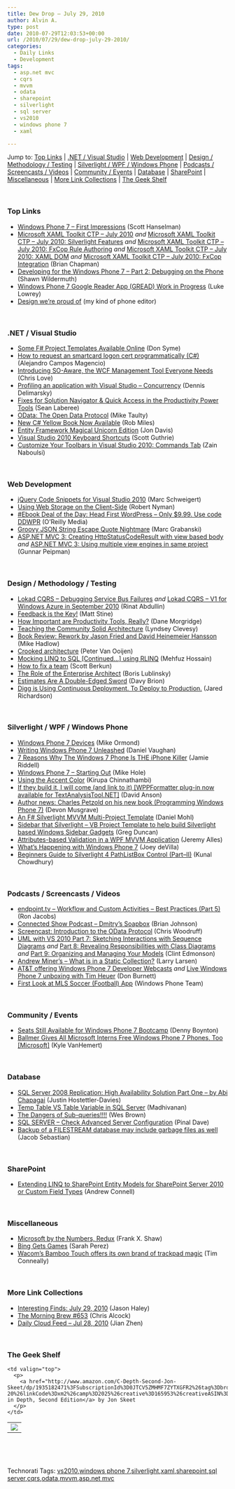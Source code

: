 ```yaml
---
title: Dew Drop – July 29, 2010
author: Alvin A.
type: post
date: 2010-07-29T12:03:53+00:00
url: /2010/07/29/dew-drop-july-29-2010/
categories:
  - Daily Links
  - Development
tags:
  - asp.net mvc
  - cqrs
  - mvvm
  - odata
  - sharepoint
  - silverlight
  - sql server
  - vs2010
  - windows phone 7
  - xaml

---
```

Jump to: [Top Links][1] | [.NET / Visual Studio][2] | [Web Development][3] | [Design / Methodology / Testing][4] | [Silverlight / WPF / Windows Phone][5] | [Podcasts / Screencasts / Videos][6] | [Community / Events][7] | [Database][8] | [SharePoint][9] | [Miscellaneous][10] | [More Link Collections][11] | [The Geek Shelf][12] 

&#160;

### <a name="top"></a>Top Links

  * [Windows Phone 7 &#8211; First Impressions][13] (Scott Hanselman)
  * [Microsoft XAML Toolkit CTP &#8211; July 2010][14] _and_&#160;[Microsoft XAML Toolkit CTP – July 2010: Silverlight Features][15] _and_&#160;[Microsoft XAML Toolkit CTP – July 2010: FxCop Rule Authoring][16] _and_&#160;[Microsoft XAML Toolkit CTP – July 2010: XAML DOM][17] _and_&#160;[Microsoft XAML Toolkit CTP – July 2010: FxCop Integration][18] (Brian Chapman)
  * [Developing for the Windows Phone 7 &#8211; Part 2: Debugging on the Phone][19] (Shawn Wildermuth)
  * [Windows Phone 7 Google Reader App (GREAD) Work in Progress][20] (Luke Lowrey)
  * [Design we&#8217;re proud of][21] (my kind of phone editor)

&#160;

### <a name="dotnet"></a>.NET / Visual Studio

  * [Some F# Project Templates Available Online][22] (Don Syme)
  * [How to request an smartcard logon cert programmatically (C#)][23] (Alejandro Campos Magencio)
  * [Introducing SO-Aware, the WCF Management Tool Everyone Needs][24] (Chris Love)
  * [Profiling an application with Visual Studio – Concurrency][25] (Dennis Delimarsky)
  * [Fixes for Solution Navigator & Quick Access in the Productivity Power Tools][26] (Sean Laberee)
  * [OData: The Open Data Protocol][27] (Mike Taulty)
  * [New C# Yellow Book Now Available][28] (Rob Miles)
  * [Entity Framework Magical Unicorn Edition][29] (Jon Davis)
  * [Visual Studio 2010 Keyboard Shortcuts][30] (Scott Guthrie)
  * [Customize Your Toolbars in Visual Studio 2010: Commands Tab][31] (Zain Naboulsi)

&#160;

### <a name="web"></a>Web Development

  * [jQuery Code Snippets for Visual Studio 2010][32] (Marc Schweigert)
  * [Using Web Storage on the Client-Side][33] (Robert Nyman)
  * [#Ebook Deal of the Day: Head First WordPress &#8211; Only $9.99. Use code DDWPR][34] (O&#8217;Reilly Media)
  * [Groovy JSON String Escape Quote Nightmare][35] (Marc Grabanski)
  * [ASP.NET MVC 3: Creating HttpStatusCodeResult with view based body][36] _and_&#160;[ASP.NET MVC 3: Using multiple view engines in same project][37] (Gunnar Peipman)

&#160;

### <a name="design"></a>Design / Methodology / Testing

  * [Lokad CQRS &#8211; Debugging Service Bus Failures][38] _and_&#160;[Lokad CQRS &#8211; V1 for Windows Azure in September 2010][39] (Rinat Abdullin)
  * [Feedback is the Key!][40] (Matt Stine)
  * [How Important are Productivity Tools, Really?][41] (Dane Morgridge)
  * [Teaching the Community Solid Architecture][42] (Lyndsey Clevesy)
  * [Book Review: Rework by Jason Fried and David Heinemeier Hansson][43] (Mike Hadlow)
  * [Crooked architecture][44] (Peter Van Ooijen)
  * [Mocking LINQ to SQL [Continued…] using RLINQ][45] (Mehfuz Hossain)
  * [How to fix a team][46] (Scott Berkun)
  * [The Role of the Enterprise Architect][47] (Boris Lublinsky)
  * [Estimates Are A Double-Edged Sword][48] (Davy Brion)
  * [Digg is Using Continuous Deployment. To Deploy to Production.][49] (Jared Richardson)

&#160;

### <a name="silverlight"></a>Silverlight / WPF / Windows Phone

  * [Windows Phone 7 Devices][50] (Mike Ormond)
  * [Writing Windows Phone 7 Unleashed][51] (Daniel Vaughan)
  * [7 Reasons Why The Windows 7 Phone Is THE iPhone Killer][52] (Jamie Riddell)
  * [Windows Phone 7 &#8211; Starting Out][53] (Mike Hole)
  * [Using the Accent Color][54] (Kirupa Chinnathambi)
  * [If they build it, I will come (and link to it) [WPPFormatter plug-in now available for TextAnalysisTool.NET]][55] (David Anson)
  * [Author news: Charles Petzold on his new book (Programming Windows Phone 7)][56] (Devon Musgrave)
  * [An F# Silverlight MVVM Multi-Project Template][57] (Daniel Mohl)
  * [Sidebar that Silverlight &#8211; VB Project Template to help build Silverlight based Windows Sidebar Gadgets][58] (Greg Duncan)
  * [Attributes-based Validation in a WPF MVVM Application][59] (Jeremy Alles)
  * [What’s Happening with Windows Phone 7][60] (Joey deVilla)
  * [Beginners Guide to Silverlight 4 PathListBox Control (Part–II)][61] (Kunal Chowdhury)

&#160;

### <a name="podcasts"></a>Podcasts / Screencasts / Videos

  * [endpoint.tv &#8211; Workflow and Custom Activities &#8211; Best Practices (Part 5)][62] (Ron Jacobs)
  * [Connected Show Podcast &#8211; Dmitry’s Soapbox][63] (Brian Johnson)
  * [Screencast: Introduction to the OData Protocol][64] (Chris Woodruff)
  * [UML with VS 2010 Part 7: Sketching Interactions with Sequence Diagrams][65] _and_&#160;[Part 8: Revealing Responsibilities with Class Diagrams][66] _and_&#160;[Part 9: Organizing and Managing Your Models][67] (Clint Edmonson)
  * [Andrew Miner’s – What is in a Static Collection?][68] (Larry Larsen)
  * [AT&T offering Windows Phone 7 Developer Webcasts][69] _and_&#160;[Live Windows Phone 7 unboxing with Tim Heuer][70] (Don Burnett)
  * [First Look at MLS Soccer (Football) App][71] (Windows Phone Team)

&#160;

### <a name="events"></a>Community / Events

  * [Seats Still Available for Windows Phone 7 Bootcamp][72] (Denny Boynton)
  * [Ballmer Gives All Microsoft Interns Free Windows Phone 7 Phones, Too [Microsoft]][73] (Kyle VanHemert)

&#160;

### <a name="db"></a>Database

  * [SQL Server 2008 Replication: High Availability Solution Part One – by Abi Chapagai][74] (Justin Hostettler-Davies)
  * [Temp Table VS Table Variable in SQL Server][75] (Madhivanan)
  * [The Dangers of Sub-queries!!!!][76] (Wes Brown)
  * [SQL SERVER – Check Advanced Server Configuration][77] (Pinal Dave)
  * [Backup of a FILESTREAM database may include garbage files as well][78] (Jacob Sebastian)

&#160;

### <a name="sp"></a>SharePoint

  * [Extending LINQ to SharePoint Entity Models for SharePoint Server 2010 or Custom Field Types][79] (Andrew Connell)

&#160;

### <a name="misc"></a>Miscellaneous

  * [Microsoft by the Numbers, Redux][80] (Frank X. Shaw)
  * [Bing Gets Games][81] (Sarah Perez)
  * [Wacom&#8217;s Bamboo Touch offers its own brand of trackpad magic][82] (Tim Conneally)

&#160;

### <a name="links"></a>More Link Collections

  * [Interesting Finds: July 29, 2010][83] (Jason Haley)
  * [The Morning Brew #653][84] (Chris Alcock)
  * [Daily Cloud Feed &#8211; Jul 28, 2010][85] (Jian Zhen)

&#160;

### <a name="shelf"></a>The Geek Shelf

<table border="0" cellspacing="0" cellpadding="0">
  <tr>
    <td>
      <img data-recalc-dims="1" decoding="async" src="https://i0.wp.com/ecx.images-amazon.com/images/I/416jLp45UFL._SL160_.jpg?w=660" />
    </td>
    
    <td valign="top">
      <p>
        <a href="http://www.amazon.com/C-Depth-Second-Jon-Skeet/dp/1935182471%3FSubscriptionId%3D0JTCV5ZMHMF7ZYTXGFR2%26tag%3Dbrdicr-20%26linkCode%3Dxm2%26camp%3D2025%26creative%3D165953%26creativeASIN%3D1935182471">C# in Depth, Second Edition</a> by Jon Skeet
      </p>
    </td>
  </tr>
</table>



&#160;

<div style="padding-bottom: 0px; margin: 0px; padding-left: 0px; padding-right: 0px; display: inline; float: none; padding-top: 0px" id="scid:C16BAC14-9A3D-4c50-9394-FBFEF7A93539:0fb80870-9c54-4d56-b9af-f3382f85c51d" class="wlWriterEditableSmartContent">
  <!--dotnetkickit-->
</div>



&#160;

<div style="padding-bottom: 0px; margin: 0px; padding-left: 0px; padding-right: 0px; display: inline; float: none; padding-top: 0px" id="scid:0767317B-992E-4b12-91E0-4F059A8CECA8:6bc4ea57-4ab0-4512-af13-b60567f8095f" class="wlWriterEditableSmartContent">
  Technorati Tags: <a href="http://technorati.com/tags/vs2010" rel="tag">vs2010</a>,<a href="http://technorati.com/tags/windows+phone+7" rel="tag">windows phone 7</a>,<a href="http://technorati.com/tags/silverlight" rel="tag">silverlight</a>,<a href="http://technorati.com/tags/xaml" rel="tag">xaml</a>,<a href="http://technorati.com/tags/sharepoint" rel="tag">sharepoint</a>,<a href="http://technorati.com/tags/sql+server" rel="tag">sql server</a>,<a href="http://technorati.com/tags/cqrs" rel="tag">cqrs</a>,<a href="http://technorati.com/tags/odata" rel="tag">odata</a>,<a href="http://technorati.com/tags/mvvm" rel="tag">mvvm</a>,<a href="http://technorati.com/tags/asp.net+mvc" rel="tag">asp.net mvc</a>
</div>

 [1]: https://morningdew-bpc6g3a0fgaxdxcu.eastus2-01.azurewebsites.net/#top
 [2]: https://morningdew-bpc6g3a0fgaxdxcu.eastus2-01.azurewebsites.net/#dotnet
 [3]: https://morningdew-bpc6g3a0fgaxdxcu.eastus2-01.azurewebsites.net/#web
 [4]: https://morningdew-bpc6g3a0fgaxdxcu.eastus2-01.azurewebsites.net/#design
 [5]: https://morningdew-bpc6g3a0fgaxdxcu.eastus2-01.azurewebsites.net/#silverlight
 [6]: https://morningdew-bpc6g3a0fgaxdxcu.eastus2-01.azurewebsites.net/#podcasts
 [7]: https://morningdew-bpc6g3a0fgaxdxcu.eastus2-01.azurewebsites.net/#events
 [8]: https://morningdew-bpc6g3a0fgaxdxcu.eastus2-01.azurewebsites.net/#db
 [9]: https://morningdew-bpc6g3a0fgaxdxcu.eastus2-01.azurewebsites.net/#sp
 [10]: https://morningdew-bpc6g3a0fgaxdxcu.eastus2-01.azurewebsites.net/#misc
 [11]: https://morningdew-bpc6g3a0fgaxdxcu.eastus2-01.azurewebsites.net/#links
 [12]: https://morningdew-bpc6g3a0fgaxdxcu.eastus2-01.azurewebsites.net/#shelf
 [13]: http://feedproxy.google.com/~r/ScottHanselman/~3/2BfmA_7u5lA/WindowsPhone7FirstImpressions.aspx
 [14]: http://blogs.msdn.com/b/wpf/archive/2010/07/28/microsoft-xaml-toolkit-ctp-july-2010.aspx
 [15]: http://blogs.msdn.com/b/wpf/archive/2010/07/28/microsoft-xaml-toolkit-ctp-july-2010-silverlight-features.aspx
 [16]: http://blogs.msdn.com/b/wpf/archive/2010/07/28/microsoft-xaml-toolkit-ctp-july-2010-fxcop-rule-authoring.aspx
 [17]: http://blogs.msdn.com/b/wpf/archive/2010/07/28/microsoft-xaml-toolkit-ctp-july-2010-xaml-dom.aspx
 [18]: http://blogs.msdn.com/b/wpf/archive/2010/07/28/microsoft-xaml-toolkit-ctp-july-2010-fxcop-integration.aspx
 [19]: http://wildermuth.com/2010/07/29/Developing_for_the_Windows_Phone_7_-_Part_2_Debugging_on_the_Phone
 [20]: http://lukencode.com/2010/07/29/windows-phone-7-google-reader-app-gread-work-in-progress/
 [21]: http://www.mykindofphone.com/design-were-proud-of
 [22]: http://blogs.msdn.com/b/dsyme/archive/2010/07/29/some-f-project-templates-available-online.aspx
 [23]: http://blogs.msdn.com/b/alejacma/archive/2010/07/28/how-to-request-an-smartcard-logon-cert-programmatically-c.aspx
 [24]: http://professionalaspnet.com/archive/2010/07/28/Introducing-SO_2D00_Aware_2C00_-the-WCF-Management-Tool-Everyone-Needs.aspx
 [25]: http://feeds.dzone.com/~r/zones/dotnet/~3/nXFL6LD-HXI/profiling-application-visual-2
 [26]: http://blogs.msdn.com/b/visualstudio/archive/2010/07/28/fixes-for-solution-navigator-amp-quick-access-in-the-productivity-power-tools.aspx
 [27]: http://feedproxy.google.com/~r/mtaulty/~3/zCEy32LsC-I/odata-the-open-data-protocol.aspx
 [28]: http://www.robmiles.com/journal/2010/7/28/new-c-yellow-book-now-available.html
 [29]: http://feedproxy.google.com/~r/stimpy77/~3/TVGeV8gmmLY/post.aspx
 [30]: http://weblogs.asp.net/scottgu/archive/2010/07/29/visual-studio-2010-keyboard-shortcuts.aspx
 [31]: http://feedproxy.google.com/~r/zainnab/~3/oBEOBeXF-mg/customize-your-toolbars-in-visual-studio-2010-commands-tab-vstipenv0031.aspx
 [32]: http://blogs.msdn.com/b/publicsector/archive/2010/07/28/jquery-code-snippets-for-visual-studio-2010.aspx
 [33]: http://services.social.microsoft.com/feeds/FeedItem?feedId=36e7d554-fe7f-4770-acb3-ff91a721be92&itemId=c483a8f9-87f3-497f-a661-f5c2f992bf15&title=Using+Web+Storage+on+the+Client-Side&uri=http%3a%2f%2fmsdn.microsoft.com%2fscriptjunkie%2fff758641.aspx&k=Ff1Tx9SV4a6vqNS%2ftHSIA8w8bj0F6C03fzQSp4zGrwI%3d
 [34]: http://feeds.oreilly.com/~r/oreilly/news/~3/fl3n9Ffxcl8/
 [35]: http://feedproxy.google.com/~r/allTrades/~3/uCzJVoZqEjg/groovy-escape-quote-string
 [36]: http://feedproxy.google.com/~r/gunnarpeipman/~3/zc2kBBVbWpU/asp-net-mvc-3-creating-httpstatuscoderesult-with-view-based-body.aspx
 [37]: http://feedproxy.google.com/~r/gunnarpeipman/~3/uiCXnFmIA5k/asp-net-mvc-3-using-multiple-view-engines-in-same-project.aspx
 [38]: http://feeds.abdullin.com/~r/RinatAbdullin/~3/DN57qiT2n4w/lokad-cqrs-debugging-service-bus-failures.html
 [39]: http://feeds.abdullin.com/~r/RinatAbdullin/~3/he5F9mLXV-0/lokad-cqrs-v1-for-windows-azure-in-september-2010.html
 [40]: http://agile.dzone.com/articles/feedback-key
 [41]: http://feeds.dzone.com/~r/zones/dotnet/~3/CoWIqlrj1V4/how-important-are-productivity
 [42]: http://feeds.dzone.com/~r/zones/dotnet/~3/6b6gIZgkocM/teaching-community-solid
 [43]: http://feedproxy.google.com/~r/CodeRant/~3/IMH1qN3tVQg/book-review-rework-by-jason-fried-and.html
 [44]: http://codebetter.com/blogs/peter.van.ooijen/archive/2010/07/28/crooked-architecture.aspx
 [45]: http://feedproxy.google.com/~r/burncsharp/~3/xnxcM9rn64c/mocking-linq-to-sql-continued-using-rlinq.aspx
 [46]: http://www.scottberkun.com/blog/2010/how-to-fix-a-team/
 [47]: http://www.infoq.com/news/2010/07/EnterpriseArchitect
 [48]: http://feedproxy.google.com/~r/davybrion/~3/GS0FZofB7kk/
 [49]: http://feeds.dzone.com/~r/zones/dotnet/~3/xh7rQes3FMM/digg-using-continuous
 [50]: http://feedproxy.google.com/~r/mikeormond/~3/khmIbxCxhCU/windows-phone-7-devices.aspx
 [51]: http://danielvaughan.orpius.com/post.aspx?id=601f0131-31c7-482e-811c-dd3fc7389f41
 [52]: http://thenextweb.com/mobile/2010/03/16/7-reasons-windows-7-phone-iphone-killer/
 [53]: http://mikehole.com/2010/07/28/windows-phone-7-starting-out/
 [54]: http://www.kirupa.com/windowsphone/using_the_accent_color_pg1.htm
 [55]: http://blogs.msdn.com/b/delay/archive/2010/07/28/if-they-build-it-i-will-come-and-link-to-it-wppformatter-plug-in-now-available-for-textanalysistool-net.aspx
 [56]: http://blogs.msdn.com/b/microsoft_press/archive/2010/07/28/author-news-charles-petzold-on-his-new-book-programming-windows-phone-7.aspx
 [57]: http://bloggemdano.blogspot.com/2010/07/f-silverlight-mvvm-multi-project.html
 [58]: http://coolthingoftheday.blogspot.com/2010/07/sidebar-that-silverlight-vb-project.html
 [59]: http://www.codeproject.com/KB/smart/WPF_Validation_Attribute.aspx
 [60]: http://www.globalnerdy.com/2010/07/28/whats-happening-with-windows-phone-7/
 [61]: http://feedproxy.google.com/~r/kunal2383/~3/d4-C-HjSr20/beginners-guide-to-silverlight-4_29.html
 [62]: http://channel9.msdn.com/shows/Endpoint/endpointtv-Workflow-and-Custom-Activities-Best-Practices-Part-5/
 [63]: http://channel9.msdn.com/posts/dpeeast/Connected-Show-Podcast-Dmitrys-Soapbox/
 [64]: http://feedproxy.google.com/~r/CloudsocketBlog/~3/v3vpODPeSJM/
 [65]: http://channel9.msdn.com/posts/clinted/UML-with-VS-2010-Part-7-Sketching-Interactions-with-Sequence-Diagrams/
 [66]: http://channel9.msdn.com/posts/clinted/UML-with-VS-2010-Part-8-Revealing-Responsibilities-with-Class-Diagrams/
 [67]: http://channel9.msdn.com/posts/clinted/UML-with-VS-2010-Part-9-Organizing-and-Managing-Your-Models/
 [68]: http://channel9.msdn.com/posts/LarryLarsen/Andrew-Miners--What-is-in-a-Static-Collection/
 [69]: http://feedproxy.google.com/~r/d4dotnet/~3/iMfLecq5BJ8/post.aspx
 [70]: http://feedproxy.google.com/~r/d4dotnet/~3/HFymQrUKWPI/post.aspx
 [71]: http://www.windowsphone7.com/multimedia/media12
 [72]: http://feedproxy.google.com/~r/DennyBoynton/~3/ok8g5mq2XKc/post.aspx
 [73]: http://gizmodo.com/5598897/ballmer-yes-interns-you-get-free-windows-phone-7-phones-too
 [74]: http://www.sqlservercentral.com/blogs/databaseexpertisecom/archive/2010/07/28/sql-server-2008-replication_3A00_--high-availability-solution-part-one-_1320_-by-abi-chapagai.aspx
 [75]: http://feedproxy.google.com/~r/sqlservercurry/blog/~3/7BPRNhnXLv0/temp-table-vs-table-variable-in-sql.html
 [76]: http://feedproxy.google.com/~r/sqlserverpedia/~3/bz46sQuvOK0/
 [77]: http://blog.sqlauthority.com/2010/07/29/sql-server-check-advanced-server-configuration/
 [78]: http://feedproxy.google.com/~r/ExploringBeyondRelational/~3/g-5wX2YHB30/backup-of-a-filestream-database-may-include-garbage-files-as-well.aspx
 [79]: http://feedproxy.google.com/~r/AndrewConnell/~3/v38GGSmANuA/extending-linq-to-sharepoint-entity-models-for-sharepoint-server-2010.aspx
 [80]: http://blogs.technet.com/b/microsoft_blog/archive/2010/07/28/by-the-numbers-redux.aspx
 [81]: http://on10.net/blogs/sarahintampa/Bing-Gets-Games/
 [82]: http://feeds.betanews.com/~r/bn/~3/PDW8CY6YMys/1280330437
 [83]: http://jasonhaley.com/blog/post.aspx?id=fc0f7256-d8ec-43a1-8373-f452626a3487
 [84]: http://feedproxy.google.com/~r/ReflectivePerspective/~3/4h2NnHQTFac/
 [85]: http://feedproxy.google.com/~r/onsaas/~3/dMQQkR3Q5tU/